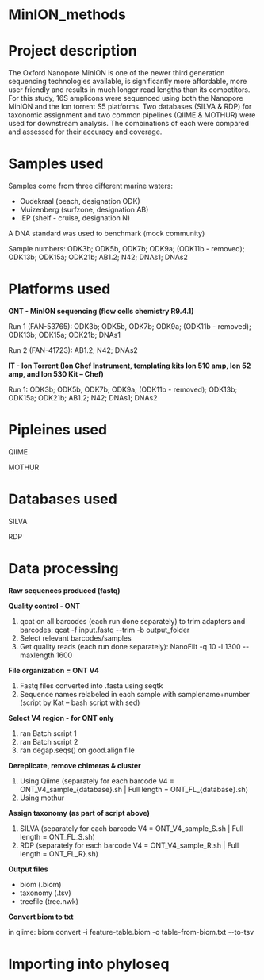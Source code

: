# MinION_methods

# Project description
The Oxford Nanopore MinION is one of the newer third generation sequencing technologies available, is significantly more affordable, more user friendly and results in much longer read lengths than its competitors. For this study, 16S amplicons were sequenced using both the Nanopore MinION and the Ion torrent S5 platforms. Two databases (SILVA & RDP) for taxonomic assignment and two common pipelines (QIIME & MOTHUR) were used for downstream analysis. The combinations of each were compared and assessed for their accuracy and coverage. 

# Samples used
Samples come from three different marine waters:
- Oudekraal (beach, designation ODK)
- Muizenberg (surfzone, designation AB)
- IEP (shelf - cruise, designation N)

A DNA standard was used to benchmark (mock community)

Sample numbers: ODK3b; ODK5b, ODK7b; ODK9a; (ODK11b - removed); ODK13b; ODK15a; ODK21b; AB1.2; N42; DNAs1; DNAs2

# Platforms used
**ONT - MinION sequencing (flow cells chemistry R9.4.1)**

Run 1 (FAN-53765): ODK3b; ODK5b, ODK7b; ODK9a; (ODK11b - removed); ODK13b; ODK15a; ODK21b; DNAs1 

Run 2 (FAN-41723): AB1.2; N42; DNAs2

**IT - Ion Torrent (Ion Chef Instrument, templating kits Ion 510 amp, Ion 52 amp, and Ion 530 Kit – Chef)**

Run 1: ODK3b; ODK5b, ODK7b; ODK9a; (ODK11b - removed); ODK13b; ODK15a; ODK21b; AB1.2; N42; DNAs1; DNAs2

# Pipleines used
QIIME

MOTHUR

# Databases used
SILVA

RDP

# Data processing
**Raw sequences produced (fastq)**

**Quality control - ONT**
1. qcat on all barcodes (each run done separately) to trim adapters and barcodes: qcat -f input.fastq --trim -b output_folder
2. Select relevant barcodes/samples
3. Get quality reads (each run done separately): NanoFilt -q 10 -l 1300 --maxlength 1600

**File organization = ONT V4**
1. Fastq files converted into .fasta using seqtk
2. Sequence names relabeled in each sample with samplename+number (script by Kat – bash script with sed)

**Select V4 region - for ONT only**
1. ran Batch script 1
2. ran Batch script 2
3. ran degap.seqs() on good.align file

**Dereplicate, remove chimeras & cluster**
1. Using Qiime (separately for each barcode V4 = ONT_V4_sample_{database}.sh | Full length = ONT_FL_{database}.sh)
2. Using mothur

**Assign taxonomy (as part of script above)**
1. SILVA (separately for each barcode V4 = ONT_V4_sample_S.sh | Full length = ONT_FL_S.sh)
2. RDP (separately for each barcode V4 = ONT_V4_sample_R.sh | Full length = ONT_FL_R}.sh)

**Output files**
- biom (.biom)
- taxonomy (.tsv)
- treefile (tree.nwk)

**Convert biom to txt**

in qiime: biom convert -i feature-table.biom -o table-from-biom.txt --to-tsv

# Importing into phyloseq
